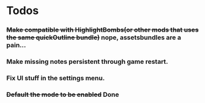 ﻿# Todos

### ~~Make compatible with HighlightBombs(or other mods that uses the same quickOutline bundle)~~ nope, assetsbundles are a pain...

### Make missing notes persistent through game restart.

### Fix UI stuff in the settings menu.

### ~~Default the mode to be enabled~~ Done